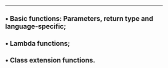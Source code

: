 -------------------------------------------------------------------------------
• Basic functions: Parameters, return type and language-specific;
-------------------------------------------------------------------------------
• Lambda functions;
-------------------------------------------------------------------------
• Class extension functions.
----------------------------------------------------------------------
